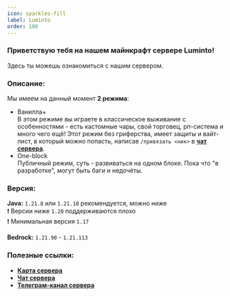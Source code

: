 ```yaml
---
icon: sparkles-fill
label: Luminto
order: 100
---
```


### Приветствую тебя на нашем майнкрафт сервере Luminto!
Здесь ты можешь ознакомиться с нашим сервером.

### Описание:
Мы имеем на данный момент **2 режима**:  
- Ванилла+  
    В этом режиме вы играете в классическое выживание с особенностями - есть кастомные чары, свой торговец, рп-система и много чего ещё! Этот режим без гриферства, имеет защиты и вайт-лист, в который можно попасть, написав `/привязать <ник>` в [**чат сервера**](https://t.me/lumintomc).
- One-block  
    Публичный режим, суть - развиваться на одном блоке. Пока что "в разработке", могут быть баги и недочёты.

### Версия:
**Java:** `1.21.8` или `1.21.10` рекомендуется, можно ниже  
❗️ Версии ниже `1.20` поддерживаются плохо  
❗️ Минимальная версия `1.17`  

**Bedrock:** `1.21.90` - `1.21.113`

### Полезные ссылки:
- [**Карта сервера**](http://trassert.ru/map)
- [**Чат сервера**](https://t.me/lumintomc)
- [**Телеграм-канал сервера**](https://t.me/lumintoch)